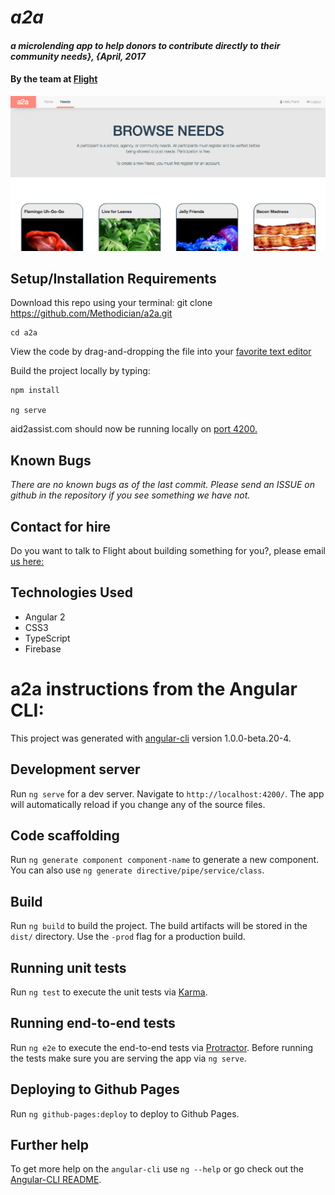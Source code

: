 # _a2a_

#### _a microlending app to help donors to contribute directly to their community needs}, {April, 2017_

#### By the team at **[Flight](https://flight.run/)**

![screenshot](a2a-screen.png)

## Setup/Installation Requirements

Download this repo using your terminal: git clone https://github.com/Methodician/a2a.git

    cd a2a

View the code by drag-and-dropping the file into your [favorite text editor](https://atom.io)

Build the project locally by typing:

    npm install

    ng serve

aid2assist.com should now be running locally on [port 4200.](localhost:4200)

## Known Bugs

_There are no known bugs as of the last commit. Please send an ISSUE on github in the repository if you see something we have not._

## Contact for hire

Do you want to talk to Flight about building something for you?, please email [us here:](<info.flight.run@gmail.com>)

## Technologies Used

* Angular 2
* CSS3
* TypeScript
* Firebase

# a2a instructions from the Angular CLI:

This project was generated with [angular-cli](https://github.com/angular/angular-cli) version 1.0.0-beta.20-4.

## Development server
Run `ng serve` for a dev server. Navigate to `http://localhost:4200/`. The app will automatically reload if you change any of the source files.

## Code scaffolding

Run `ng generate component component-name` to generate a new component. You can also use `ng generate directive/pipe/service/class`.

## Build

Run `ng build` to build the project. The build artifacts will be stored in the `dist/` directory. Use the `-prod` flag for a production build.

## Running unit tests

Run `ng test` to execute the unit tests via [Karma](https://karma-runner.github.io).

## Running end-to-end tests

Run `ng e2e` to execute the end-to-end tests via [Protractor](http://www.protractortest.org/).
Before running the tests make sure you are serving the app via `ng serve`.

## Deploying to Github Pages

Run `ng github-pages:deploy` to deploy to Github Pages.

## Further help

To get more help on the `angular-cli` use `ng --help` or go check out the [Angular-CLI README](https://github.com/angular/angular-cli/blob/master/README.md).
